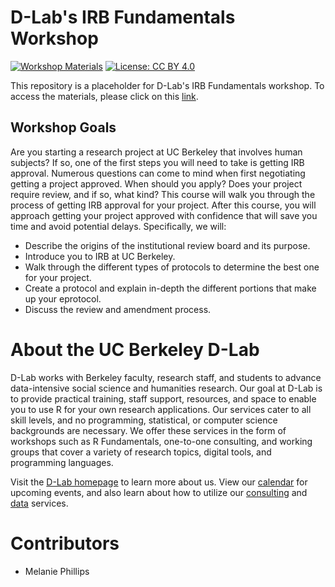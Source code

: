 # D-Lab's IRB Fundamentals Workshop

[![Workshop Materials](https://img.shields.io/badge/D--Lab-Workshop%20Materials-blue)](https://drive.google.com/drive/folders/1aDcTRXLQDRVViKYKA10-4gmmymRyXlzN)
[![License: CC BY 4.0](https://img.shields.io/badge/License-CC_BY_4.0-lightgrey.svg)](https://creativecommons.org/licenses/by/4.0/)

This repository is a placeholder for D-Lab's IRB Fundamentals workshop. To access the materials, please click on this [link](https://drive.google.com/drive/folders/1aDcTRXLQDRVViKYKA10-4gmmymRyXlzN).

## Workshop Goals

Are you starting a research project at UC Berkeley that involves human subjects? If so, one of
the first steps you will need to take is getting IRB approval. Numerous questions can come to
mind when first negotiating getting a project approved. When should you apply? Does your
project require review, and if so, what kind? This course will walk you through the process of
getting IRB approval for your project. After this course, you will approach getting your project
approved with confidence that will save you time and avoid potential delays.
Specifically, we will:

- Describe the origins of the institutional review board and its purpose.
- Introduce you to IRB at UC Berkeley.
- Walk through the different types of protocols to determine the best one for your project.
- Create a protocol and explain in-depth the different portions that make up your eprotocol.
- Discuss the review and amendment process.

# About the UC Berkeley D-Lab

D-Lab works with Berkeley faculty, research staff, and students to advance data-intensive social science and humanities research. Our goal at D-Lab is to provide practical training, staff support, resources, and space to enable you to use R for your own research applications. Our services cater to all skill levels, and no programming, statistical, or computer science backgrounds are necessary. We offer these services in the form of workshops such as R Fundamentals, one-to-one consulting, and working groups that cover a variety of research topics, digital tools, and programming languages.

Visit the [D-Lab homepage](http://dlab.berkeley.edu/) to learn more about us. View our [calendar](http://dlab.berkeley.edu/calendar-node-field-date) for upcoming events, and also learn about how to utilize our [consulting](http://dlab.berkeley.edu/consulting) and [data](http://dlab.berkeley.edu/data-resources) services. 

# Contributors

* Melanie Phillips
